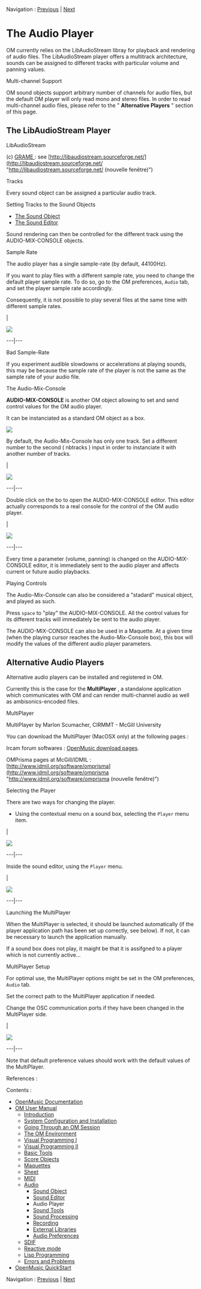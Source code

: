 
Navigation : [Previous](SoundEditor "page précédente\(Sound
Editor\)") | [Next](SoundTools "Next\(Sound Tools\)")

# The Audio Player

OM currently relies on the  LibAudioStream libray for playback and rendering
of audio files. The LibAudioStream player offers a multitrack architecture,
sounds can be assigned to different tracks with particular volume and panning
values.

Multi-channel Support

OM sound objects support arbitrary number of channels for audio files, but the
default OM player will only read mono and stereo files. In order to read
multi-channel audio files, please refer to the " **Alternative Players** "
section of this page.

## The LibAudioStream Player

LibAudioStream

(c) [GRAME ](http://www.grame.fr/ "http://www.grame.fr/ \(nouvelle
fenêtre\)"): see
[http://libaudiostream.sourceforge.net/](http://libaudiostream.sourceforge.net/
"http://libaudiostream.sourceforge.net/ \(nouvelle fenêtre\)")

Tracks

Every  sound object can be assigned a particular audio track.

Setting Tracks to the Sound Objects

  * [The Sound Object](Sound)
  * [The Sound Editor](SoundEditor)

Sound rendering can then be controlled for the different track using the
AUDIO-MIX-CONSOLE objects.

Sample Rate

The audio player has a single sample-rate (by default, 44100Hz).

If you want to play files with a different sample rate, you need to change the
default player sample rate. To do so, go to the OM preferences, `Audio` tab,
and set the player sample rate accordingly.

Consequently, it is not possible to play several files at the same time with
different sample rates.

|

[![](../res/las-prefs_1.png)](../res/las-prefs.png "Cliquez pour agrandir")  
  
---|---  
  
Bad Sample-Rate

If you experiment audible slowdowns or accelerations at playing sounds, this
may be because the sample rate of the player is not the same as the sample
rate of your audio file.

The Audio-Mix-Console

**AUDIO-MIX-CONSOLE** is another OM object allowing to set and send control
values for the OM audio player.

It can be instanciated as a standard OM object as a box.

![](../res/amc.png)

By default, the Audio-Mix-Console has only one track. Set a different number
to the second ( nbtracks ) input in order to instanciate it with another
number of tracks.

|

![](../res/amc8tracks.png)  
  
---|---  
  
Double click on the bo to open the AUDIO-MIX-CONSOLE editor. This editor
actually corresponds to a real console for the control of the OM audio player.

|

[![](../res/mix-console_1.png)](../res/mix-console.png "Cliquez pour
agrandir")  
  
---|---  
  
Every time a parameter (volume, panning) is changed on the AUDIO-MIX-CONSOLE
editor, it is immediately sent to the audio player and affects current or
future audio playbacks.

Playing Controls

The Audio-Mix-Console can also be considered a "stadard" musical object, and
played as such.

Press `space` to "play" the AUDIO-MIX-CONSOLE. All the control values for its
different tracks will immediately be sent to the audio player.

The AUDIO-MIX-CONSOLE can also be used in a Maquette. At a given time (when
the playing cursor reaches the Audio-Mix-Console box), this box will modify
the values of the different audio player parameters.

## Alternative Audio Players

Alternative audio players can be installed and registered in OM.

Currently this is the case for the **MultiPlayer** , a standalone application
which communicates with OM and can render multi-channel audio as well as
ambisonics-encoded files.

MultiPlayer

MultiPlayer by Marlon Scumacher, CIRMMT - McGill University

You can download the MultiPlayer (MacOSX only) at the following pages :

Ircam forum softwares : [OpenMusic download
pages](http://forumnet.ircam.fr/697 "http://forumnet.ircam.fr/697
\(nouvelle fenêtre\)").

OMPrisma pages at McGill/IDMIL :
[http://www.idmil.org/software/omprisma](http://www.idmil.org/software/omprisma
"http://www.idmil.org/software/omprisma \(nouvelle fenêtre\)")

Selecting the Player

There are two ways for changing the player.

  * Using the contextual menu on a sound box, selecting the `Player` menu item.

|

[![](../res/box-player_1.png)](../res/box-player.png "Cliquez pour agrandir")  
  
---|---  
  
Inside the sound editor, using the `Player` menu.

|

![](../res/editor-player.png)  
  
---|---  
  
Launching the MultiPlayer

When the MultiPlayer is selected, it should be launched automatically (if the
player application path has been set up correctly, see below). If not, it can
be necessary to launch the application manually.

If a sound box does not play, it maight be that it is assifgned to a player
which is not currently active...

MultiPlayer Setup

For optimal use, the MultiPlayer options might be set in the OM preferences,
`Audio` tab.

Set the correct path to the MultiPlayer application if needed.

Change the OSC communication ports if they have been changed in the
MultiPlayer side.

|

[![](../res/multi-prefs_1.png)](../res/multi-prefs.png "Cliquez pour
agrandir")  
  
---|---  
  
Note that default preference values should work with the default values of the
MultiPlayer.

References :

Contents :

  * [OpenMusic Documentation](OM-Documentation)
  * [OM User Manual](OM-User-Manual)
    * [Introduction](00-Contents)
    * [System Configuration and Installation](Installation)
    * [Going Through an OM Session](Goingthrough)
    * [The OM Environment](Environment)
    * [Visual Programming I](BasicVisualProgramming)
    * [Visual Programming II](AdvancedVisualProgramming)
    * [Basic Tools](BasicObjects)
    * [Score Objects](ScoreObjects)
    * [Maquettes](Maquettes)
    * [Sheet](Sheet)
    * [MIDI](MIDI)
    * [Audio](Audio)
      * [Sound Object](Sound)
      * [Sound Editor](SoundEditor)
      * Audio Player
      * [Sound Tools](SoundTools)
      * [Sound Processing](SoundProcessing)
      * [Recording](SoundRecording)
      * [External Libraries](Externals)
      * [Audio Preferences](SoundPreferences)
    * [SDIF](SDIF)
    * [Reactive mode](Reactive)
    * [Lisp Programming](Lisp)
    * [Errors and Problems](errors)
  * [OpenMusic QuickStart](QuickStart-Chapters)

Navigation : [Previous](SoundEditor "page précédente\(Sound
Editor\)") | [Next](SoundTools "Next\(Sound Tools\)")

